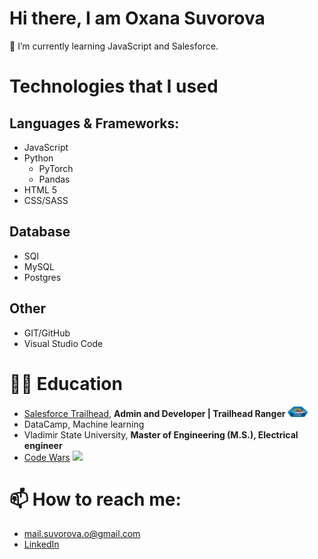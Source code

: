 
# Hi there, I am Oxana Suvorova 

🌱 I’m currently learning JavaScript and Salesforce.

<!-- # About me -->

# Technologies that I used

## Languages & Frameworks:
- JavaScript
- Python
	- PyTorch
	- Pandas
- HTML 5
- CSS/SASS

## Database
- SQl
- MySQL
- Postgres

## Other
- GIT/GitHub
- Visual Studio Code 

# 👩‍🎓 Education
- [Salesforce Trailhead](https://trailblazer.me/id/suvorova), **Admin and Developer | Trailhead Ranger** <img src='/assets/ranger.png' width='32' height='17'>
- DataCamp, Machine learning
- Vladimir State University, **Master of Engineering (M.S.), Electrical engineer**  
- [Code Wars](https://www.codewars.com/users/manoolk) <img src="https://www.codewars.com/users/manoolk/badges/micro">

# 📫 How to reach me:
- <mail.suvorova.o@gmail.com>
- [LinkedIn](https://www.linkedin.com/in/suvorovaoxana/)  


<!--
Here are some ideas to get you started:

- 🔭 I’m currently working on ...
- 👯 I’m looking to collaborate on ...
- 🤔 I’m looking for help with ...
- 💬 Ask me about ...
- 😄 Pronouns: ...
- ⚡ Fun fact: ...
-->

